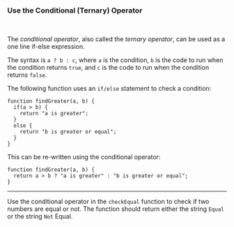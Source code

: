 ### **Use the Conditional (Ternary) Operator**

<br>

The _conditional operator_, also called the _ternary operator_, can be used as a one line if-else expression.

The syntax is `a ? b : c`, where `a` is the condition, `b` is the code to run when the condition returns `true`, and `c` is the code to run when the condition returns `false`.

The following function uses an `if/else` statement to check a condition:

```
function findGreater(a, b) {
  if(a > b) {
    return "a is greater";
  }
  else {
    return "b is greater or equal";
  }
}
```

This can be re-written using the conditional operator:

```
function findGreater(a, b) {
  return a > b ? "a is greater" : "b is greater or equal";
}
```

---

Use the conditional operator in the `checkEqual` function to check if two numbers are equal or not. The function should return either the string `Equal` or the string `Not` Equal.

